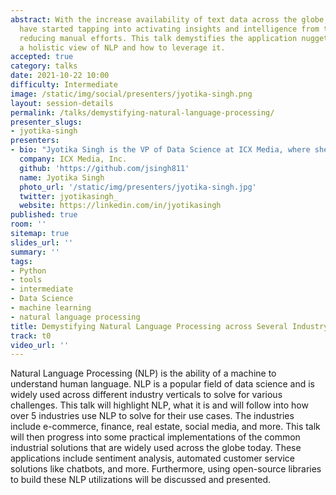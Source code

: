 ```yaml
---
abstract: With the increase availability of text data across the globe, many industries
  have started tapping into activating insights and intelligence from text,  thereby
  reducing manual efforts. This talk demystifies the application nuggets and provides
  a holistic view of NLP and how to leverage it.
accepted: true
category: talks
date: 2021-10-22 10:00
difficulty: Intermediate
image: /static/img/social/presenters/jyotika-singh.png
layout: session-details
permalink: /talks/demystifying-natural-language-processing/
presenter_slugs:
- jyotika-singh
presenters:
- bio: "Jyotika Singh is the VP of Data Science at ICX Media, where she manages and mentors her team as they research on NLP, feature engineering, machine learning, data analytics, distributed computing, social media data and audiences data using Python, Spark, and GCP. She is an inventor of multiple patents on data science, classification and reclassification algorithms, processes and optimizations for media and audience marketing campaigns. Her efforts in driving data science and analytics at ICX along with introduction of new methods and processes have strongly contributed to reducing operating costs, securing new clients and achieving high double digit revenue growth in the past year with positive EBITDA.\r\nShe earned her Bachelor's in Engineering Hons. in Electronics and Communications Engineering from Birla Institute of Technology and Science, Pilani, Dubai (BITS) where she published multiple papers on her research in Signal Processing and Communications and earned a silver medal for the entire graduating class of 2014 and 1st rank for the Electrical Engineering class of 2014. She then earned her Master's in Science from the University of California, Los Angeles (UCLA) where she researched on signal and speech processing, developed novel approaches to remove noise from speech and worked on a variety of machine learning projects on image, text, user ratings, social media, entertainment and movies data. Outside her work, she enjoys working on a variety of problem solving techniques on text, audio and image data. She has opened multiple github open source projects, such as pyAudioProcessing, and has been a speaker at multiple conferences across the globe to share her findings and work with the Python and Data Science community.\r\nShe is passionate about encouraging women in STEM and continues mentorship efforts to support the topic. She volunteers as a Data Science Mentor at Data Science Nigeria and Women Impact Tech."
  company: ICX Media, Inc.
  github: 'https://github.com/jsingh811'
  name: Jyotika Singh
  photo_url: '/static/img/presenters/jyotika-singh.jpg'
  twitter: jyotikasingh_
  website: https://linkedin.com/in/jyotikasingh
published: true
room: ''
sitemap: true
slides_url: ''
summary: ''
tags:
- Python
- tools
- intermediate
- Data Science
- machine learning
- natural language processing
title: Demystifying Natural Language Processing across Several Industry Verticals
track: t0
video_url: ''
---
```


Natural Language Processing (NLP) is the ability of a machine to understand human language. NLP is a popular field of data science and is widely used across different industry verticals to solve for various challenges. This talk will highlight NLP, what it is and will follow into how over 5 industries use NLP to solve for their use cases. The industries include e-commerce, finance, real estate, social media, and more. 
This talk will then progress into some practical implementations of the common industrial solutions that are widely used across the globe today. These applications include sentiment analysis, automated customer service solutions like chatbots, and more. Furthermore, using open-source libraries to build these NLP utilizations will be discussed and presented.